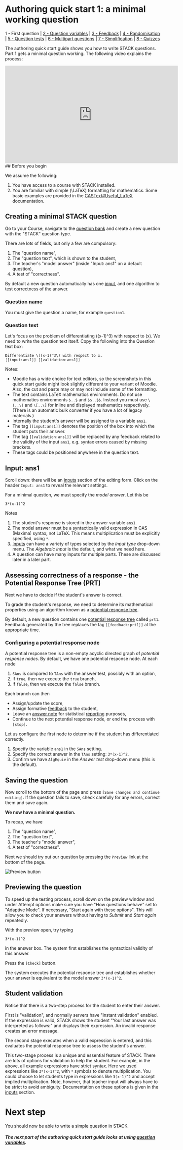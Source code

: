 # Authoring quick start 1: a minimal working question

1 - First question | [2 - Question variables](Authoring_quick_start_2.md) | [3 - Feedback](Authoring_quick_start_3.md) | [4 - Randomisation](Authoring_quick_start_4.md) | [5 - Question tests](Authoring_quick_start_5.md) | [6 - Multipart questions](Authoring_quick_start_6.md) | [7 - Simplification](Authoring_quick_start_7.md) | [8 - Quizzes](Authoring_quick_start_8.md)

The authoring quick start guide shows you how to write STACK questions.  Part 1 gets a minimal question working. The following video explains the process:

<iframe width="560" height="315" src="https://www.youtube.com/embed/cpwo-D6EUgA" frameborder="0" allowfullscreen></iframe>
## Before you begin

We assume the following:

1. You have access to a course with STACK installed.
2. You are familiar with simple \(\LaTeX\) formatting for mathematics.  Some basic examples are provided in the [CASText#Useful_LaTeX](CASText.md) documentation.

## Creating a minimal STACK question

Go to your Course, navigate to the [question bank](Question_bank.md) and create a new question with the "STACK" question type.

There are lots of fields, but only a few are compulsory:

1. The "question name",
2. The "question text", which is shown to the student,
3. The teacher's "model answer" (inside "Input: ans1" on a default question),
4. A test of "correctness".

By default a new question automatically has one [input](Inputs.md), and one algorithm to test correctness of the answer.

### Question name ###

You must give the question a name, for example `question1`.

### Question text ###

Let's focus on the problem of differentiating \((x-1)^3\) with respect to \(x\). We need to write the question text itself. Copy the following into the Question text box:

	Differentiate \((x-1)^3\) with respect to x.
	[[input:ans1]] [[validation:ans1]]

Notes:

* Moodle has a wide choice for text editors, so the screenshots in this quick start guide might look slightly different to your variant of Moodle.  Also, the cut and paste may or may not include some of the formatting.
* The text contains LaTeX mathematics environments.  Do not use mathematics environments `$..$` and `$$..$$`.  Instead you must use `\(..\)` and `\[..\]` for inline and displayed mathematics respectively.  (There is an automatic bulk converter if you have a lot of legacy materials.)
* Internally the student's answer will be assigned to a variable `ans1`.
* The tag `[[input:ans1]]` denotes the position of the box into which the student puts their answer.
* The tag `[[validation:ans1]]` will be replaced by any feedback related to the validity of the input `ans1`, e.g. syntax errors caused by missing brackets.
* These tags could be positioned anywhere in the question text.

## Input: ans1

Scroll down:  there will be an [inputs](Inputs.md) section of the editing form.  Click on the header `Input: ans1` to reveal the relevant settings.

For a minimal question, we must specify the _model answer_. Let this be

    3*(x-1)^2

Notes

1. The student's response is stored in the answer variable `ans1`.
2. The model answer must be a syntactically valid expression in CAS (Maxima) syntax, not LaTeX. This means multiplication must be explicitly specified, using `*`.
3. [Inputs](Inputs.md) can have a variety of types selected by the  _Input type_ drop-down menu.  The _Algebraic input_ is the default, and what we need here.
4. A question can have many inputs for multiple parts.  These are discussed later in a later part.

## Assessing correctness of a response - the Potential Response Tree (PRT)

Next we have to decide if the student's answer is correct.

To grade the student's response, we need to determine its mathematical properties using an algorithm known as a [potential response tree](Potential_response_trees.md).

By default, a new question contains one [potential response tree](Potential_response_trees.md) called `prt1`.  Feedback generated by the tree replaces the tag `[[feedback:prt1]]` at the appropriate time.

### Configuring a potential response node

A potential response tree is a non-empty acyclic directed graph of _potential response nodes_.  By default, we have one potential response node. At each node

1. `SAns` is compared to `TAns` with the answer test, possibly with an option,
2. If `true`, then we execute the `true` branch,
3. If `false`, then we execute the `false` branch.

Each branch can then

* Assign/update the score,
* Assign formative [feedback](Feedback.md) to the student,
* Leave an [answer note](Potential_response_trees.md#Answer_note) for statistical [reporting](Reporting.md) purposes,
* Continue to the next potential response node, or end the process with `[stop]`.

Let us configure the first node to determine if the student has differentiated correctly.

1. Specify the variable `ans1` in the `SAns` setting.
2. Specify the correct answer in the `TAns` setting: `3*(x-1)^2`.
3. Confirm we have `AlgEquiv` in the _Answer test_ drop-down menu (this is the default).

## Saving the question

Now scroll to the bottom of the page and press `[Save changes and continue editing]`.  If the question fails to save, check carefully for any errors, correct them and save again.

__We now have a minimal question.__

To recap, we have

1. The "question name",
2. The "question text",
3. The teacher's "model answer",
4. A test of "correctness".

Next we should try out our question by pressing the `Preview` link at the bottom of the page.

![Preview button](../../content/preview_button.png)

## Previewing the question

To speed up the testing process, scroll down on the preview window and under Attempt options make sure you have "How questions behave" set to "Adaptive Mode". If necessary, "Start again with these options". This will allow you to check your answers without having to _Submit_ and _Start again_ repeatedly.

With the preview open, try typing

    3*(x-1)^2

in the answer box. The system first establishes the syntactical validity of this answer.

Press the `[Check]` button.

The system executes the potential response tree and establishes whether your answer is equivalent to the model answer `3*(x-1)^2`.

## Student validation

Notice that there is a two-step process for the student to enter their answer.

First is "validation", and normally servers have "instant validation" enabled.  If the expression is valid, STACK shows the student "Your last answer was interpreted as follows:" and displays their expression.  An invalid response creates an error message. 

The second stage executes when a valid expression is entered, and this evaluates the potential response tree to assess the student's answer.

This two-stage process is a unique and essential feature of STACK.  There are lots of options for validation to help the student.  For example, in the above, all example expressions have strict syntax.  Here we used expressions like `3*(x-1)^2`, with `*` symbols to denote multiplication.  You could choose to let students type in expressions like `3(x-1)^2` and accept implied multiplication. Note, however, that teacher input will always have to be strict to avoid ambiguity. Documentation on these options is given in the [inputs](Inputs.md) section.

# Next step #

You should now be able to write a simple question in STACK.

##### The next part of the authoring quick start guide looks at using [question variables](Authoring_quick_start_2.md).

